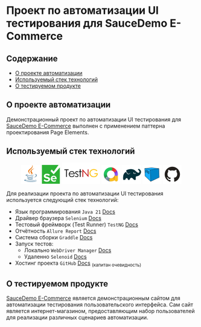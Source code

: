 # Проект по автоматизации UI тестирования для SauceDemo E-Commerce

## Содержание

- [О проекте автоматизации](#о-проекте-автоматизации)
- [Используемый стек технологий](#используемый-стек-технологий)
- [О тестируемом продукте](#о-тестируемом-продукте)

## О проекте автоматизации

Демонстрационный проект по автоматизации UI тестирования для 
[SauceDemo E-Commerce](#о-тестируемом-продукте) выполнен c применением 
паттерна проектирования Page Elements.

## Используемый стек технологий

<p align="center">
    <img width="10%" title="Java" alt="Java" src="images/logos/java.svg">
    <img width="10%" title="Selenium" alt="Selenium" src="images/logos/selenium.svg">
    <img width="20%" title="TestNG" alt="TestNG" src="images/logos/testng.png">
    <img width="10%" title="Allure Report" alt="Allure Report" src="images/logos/allurereport.png">
    <img width="10%" title="Gradle" src="images/logos/gradle.svg">
    <img width="10%" title="Selenoid" src="images/logos/selenoid.svg">
    <img width="10%" title="GitHub" src="images/logos/github.svg">
</p>

Для реализации проекта по автоматизации UI тестирования используется следующий стек технологий:

- Язык программирования <code>Java 21</code> [Docs](https://docs.oracle.com/en/java/)
- Драйвер браузера <code>Selenium</code> [Docs](https://www.selenium.dev/documentation/)
- Тестовый фреймворк (Test Runner) <code>TestNG</code> [Docs](https://testng.org/)
- Отчётность <code>Allure Report</code> [Docs](https://allurereport.org/docs/)
- Система сборки <code>Graddle</code> [Docs](https://docs.gradle.org/current/userguide/userguide.html)
- Запуск тестов:
  - Локально <code>WebDriver Manager</code> [Docs](https://bonigarcia.dev/webdrivermanager/)
  - Удаленно <code>Selenoid</code> [Docs](https://www.selenium.dev/documentation/)
- Хостинг проекта <code>GitHub</code> [Docs](https://docs.github.com/ru) <sub>(капитан очевидность)</sub>

## О тестируемом продукте
 
[SauceDemo E-Commerce](https://www.saucedemo.com/) является демонстрационным сайтом для автоматизации тестирования 
пользовательского интерфейса. Сам сайт является интернет-магазином, предоставляющим 
набор пользователей для реализации различных сценариев автоматизации.



